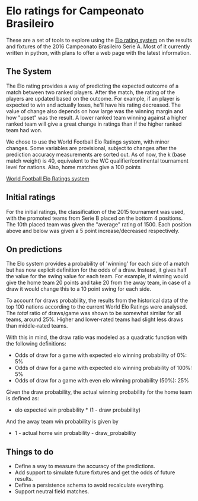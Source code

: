# Elo ratings for Campeonato Brasileiro

These are a set of tools to explore using the [Elo rating system](https://en.wikipedia.org/wiki/Elo_rating_system) on the
results and fixtures of the 2016 Campeonato Brasileiro Serie A. Most of it
currently written in python, with plans to offer a web page with the latest
information.

## The System

The Elo rating provides a way of predicting the expected outcome of a match
between two ranked players. After the match, the rating of the players are
updated based on the outcome. For example, if an player is expected to win and
actually loses, he'll have his rating decreased. The value of change also
depends on how large was the winning margin and how "upset" was the result. A
lower ranked team winning against a higher ranked team will give a great change
in ratings than if the higher ranked team had won.

We chose to use the World Football Elo Ratings system, with minor changes. Some
variables are provisional, subject to changes after the prediction accuracy
measurements are sorted out. As of now, the k (base match weight) is 40,
equivalent to the WC qualifier/continental tournament level for nations. Also,
home matches give a 100 points 

[World Football Elo Ratings system](http://www.eloratings.net/system.html)

## Initial ratings

For the initial ratings, the classification of the 2015 tournament was used,
with the promoted teams from Serie B placed on the bottom 4 positions. The 10th
placed team was given the "average" rating of 1500. Each position above and
below was given a 5 point increase/decreased respectively.

## On predictions

The Elo system provides a probability of 'winning' for each side of a match but
has now explicit definition for the odds of a draw. Instead, it gives half the
value for the swing value for each team. For example, if winning would give the
home team 20 points and take 20 from the away team, in case of a draw it would
change this to a 10 point swing for each side.

To account for draws probability, the results from the historical data of the
top 100 nations according to the current World Elo Ratings were analysed. The
*total* ratio of draws/game was shown to be somewhat similar for all teams,
around 25%. Higher and lower-rated teams had slight less draws than middle-rated
teams.

With this in mind, the draw ratio was modeled as a quadratic function with the
following definitions:

* Odds of draw for a game with expected elo winning probability of 0%: 5%
* Odds of draw for a game with expected elo winning probability of 100%: 5%
* Odds of draw for a game with even elo winning probability (50%): 25%

Given the draw probability, the actual winning probability for the home team is
defined as:

* elo expected win probability * (1 - draw probability)

And the away team win probability is given by

* 1 - actual home win probability - draw_probability

## Things to do

* Define a way to measure the accuracy of the predictions.
* Add support to simulate future fixtures and get the odds of future results.
* Define a persistence schema to avoid recalculate everything.
* Support neutral field matches.
